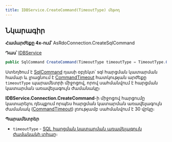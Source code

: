 ```yaml
---
title: IDBService.CreateCommand(TimeoutType) մեթոդ
---
```


## Նկարագիր

**Համարժեքը 4x-ում՝** AsRdoConnection.CreateSqlCommand

**Դաս՝** [IDBService](../IDBService.md)

```c#
public SqlCommand CreateCommand(TimeoutType timeoutType = TimeoutType.QueryTimeout);
```

Ստեղծում է [SqlCommand](https://learn.microsoft.com/en-us/dotnet/api/microsoft.data.sqlclient.sqlcommand) դասի օբյեկտ՝ sql հարցման կատարման համար և լրացնում է [CommandTimeout](https://learn.microsoft.com/en-us/dotnet/api/microsoft.data.sqlclient.sqlcommand.commandtimeout) հատկության արժեքը `timeoutType` պարամետրի միջոցով, որով սահմանվում է հարցման կատարման առավելագույն ժամանակը։

**IDBService.Connection.CreateCommand**-ի միջոցով հարցումը կատարելու դեպքում որպես հարցման կատարման առավելագույն ժամանակ ([CommandTimeout](https://learn.microsoft.com/en-us/dotnet/api/microsoft.data.sqlclient.sqlcommand.commandtimeout)) լռությամբ սահմանվում է 30 վրկը։

**Պարամետրեր**

- `timeoutType` - [SQL հարցման կատարման առավելագույն ժամանակի տիպը](../../types/TimeoutType.md)։ 

<!-- ### CreateConnectionString

```c#
public string CreateConnectionString(string sqlServer, string dbName, string login, string password, bool encrypt,
                                     bool pooling = true, string connectionName = Constants.DBConnections.Main,
                                     int? maxPoolSize = null, bool withoutDecrypting = false);
```

Ստեղծում է SQL միացման տողը ([Connection string](https://code-maze.com/aspnetcore-how-to-properly-set-connection-strings/))։
Օգտագործում է [SqlConnectionStringBuilder](https://learn.microsoft.com/en-us/dotnet/api/microsoft.data.sqlclient.sqlconnectionstringbuilder) և փոխանցում է ֆունկցիայի պարամետրերը համապատասխան հատկություններին։

**Պարամետրեր**
* `sqlServer` - Սերվերի անունը։
* `dbName` - Սերվերում տվյալների պահոցի անուն։
* `login` - Օգտագործողի մուտքանունը։
* `password` - Օգտագործողի գաղտնաբառը։
* `encrypt` - Նշում է, թե արդյոք տվյալների պահոցին միացումը ծածկագրվի, թե ոչ։
* `pooling` - Օգտագործել միացումների քեշ, թե ոչ։
* `connectionName` - Ծրագրի անունը։ 
* `maxPoolSize` - Միացումների քեշի առավելագույն քանակ։
* `withoutDecrypting` - Նշվում է որ պետք չէ գաղտնաբառը ապակոդավորվի։ -->
